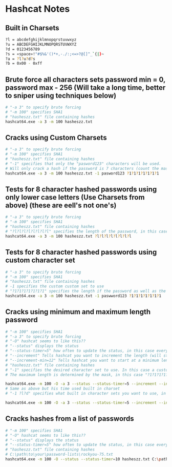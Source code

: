 Hashcat Notes
=============
Built in Charsets
-----------------
```bash
?l = abcdefghijklmnopqrstuvwxyz
?u = ABCDEFGHIJKLMNOPQRSTUVWXYZ
?d = 0123456789
?s = «space»!"#$%&'()*+,-./:;<=>?@[]^_`{|}~
?a = ?l?u?d?s
?b = 0x00 - 0xff
```
Brute force all characters sets password min = 0, password max - 256 (Will take a long time, better to sniper using techniques below)
-------------------------------------------------------------------------------------------------------------------------------------
```bash
# "-a 3" to specify brute forcing
# "-m 100" specifies SHA1
# "hasheszz.txt" file containing hashes
hashcat64.exe -a 3 -m 100 hasheszz.txt
```
Cracks using Custom Charsets
-------------------------
```bash
# "-a 3" to specify brute forcing
# "-m 100" specifies SHA1
# "hasheszz.txt" file containing hashes
# "-1" specifies that only the "pasword123" characters will be used.
# Will only crack a hash if the password is 7 characters (count the mask)
hashcat64.exe -a 3 -m 100 hasheszz.txt -1 pasword123 ?1?1?1?1?1?1?1
```
Tests for 8 character hashed passwords using only lower case letters (Use Charsets from above) (these are eell's not one's)
-------------------------
```bash
# "-a 3" to specify brute forcing
# "-m 100" specifies SHA1
# "hasheszz.txt" file containing hashes
# "?l?l?l?l?l?l?l?l" specifies the length of the password, in this case 8 characters
hashcat64.exe -a 3 -m 100 hasheszz.txt ?l?l?l?l?l?l?l?l
```
Tests for 8 character hashed passwords using custom character set
-------------------------
```bash
# "-a 3" to specify brute forcing
# "-m 100" specifies SHA1
# "hasheszz.txt" file containing hashes
# -1 specifies the custom custom set to use
# "?1?1?1?1?1?1?1" specifies the length if the password as well as the position of each character
hashcat64.exe -a 3 -m 100 hasheszz.txt -1 paswword123 ?1?1?1?1?1?1?1
```
Cracks using minimum and maximum length password
-------------------------
```bash
# "-m 100" specifies SHA1
# "-a 3" to specify brute forcing
# "-O" hashcat seems to like this??
# "--status" displays the status
# "--status-timer=5" how often to update the status, in this case every 5 seconds.
# "--increment" Tells hashcat you want to increment the length (will start at 1 character password unless you specify "--increment-min=??")
# "--increment-min=12" Tells hashcat you want to start at a minimum length, in the case the minimum is 12 characters
# "hasheszz.txt" file containing hashes
# "-1" specifies the desired character set to use. In this case a custom charset is used "123456789password"
# The maximum length is determined by the mask, in this case "?1?1?1?1?1?1?1?1?1?1?1?1" specifies the max length of 12 in this case.

hashcat64.exe -m 100 -O -a 3 --status --status-timer=5 --increment --increment-min=12 hasheszz.txt -1 123456789password ?1?1?1?1?1?1?1?1?1?1?1?1
# Same as above but his time used built in charset
# "-1 ?l?d" specifies what built in character sets you want to use, in this case you will be using both lowercase and digits for all positions

hashcat64.exe -m 100 -O -a 3 --status --status-timer=5 --increment --increment-min=12 hasheszz.txt -1 ?l?d ?1?1?1?1?1?1?1?1?1?1?1?1
```
Cracks hashes from a list of passwords
-------------------------
```bash
# "-m 100" specifies SHA1
# "-O" hashcat seems to like this??
# "--status" displays the status
# "--status-timer=5" how often to update the status, in this case every 10 seconds.
# "hasheszz.txt" file containing hashes
# C:\path\to\your\password-lists\rockyou-75.txt
hashcat64.exe -m 100 -O --status --status-timer=10 hasheszz.txt C:\path\to\your\password-lists\rockyou-75.txt
```
